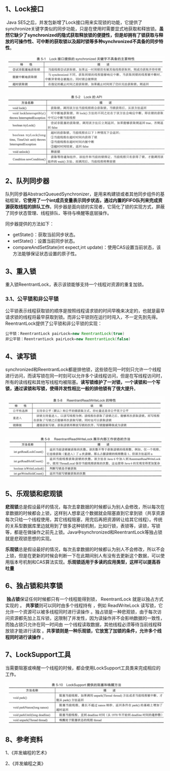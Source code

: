 ## 1、Lock接口

​    Java SE5之后，并发包新增了Lock接口用来实现锁的功能，它提供了synchronize关键字类似的同步功能，只是在使用时需要显式地获取和释放锁。**虽然它缺少了synchronized的隐式获取释放锁的便捷性，但是却拥有了锁获取与释放的可操作性、可中断的获取锁以及超时锁等多种synchronized不具备的同步特性**。

![](../../img/多线程/5.1.png)


![](../../img/多线程/5.2.png)


## 2、队列同步器

​     队列同步器AbstractQueuedSynchronizer，是用来构建锁或者其他同步组件的基础框架，**它使用了一个int成员变量表示同步状态，通过内置的FIFO队列来完成资源获取线程的排队工作**。同步器是面向锁的实现者，它简化了锁的实现方式，屏蔽了同步状态管理、线程排队、等待与唤醒等底层操作。

   同步器提供的方法如下：
- getState()：获取当前同步状态。
- setState()：设置当前同步状态。
- compareAndSetState(int expect,int update)：使用CAS设置当前状态，该方法能够保证状态设置的原子性。

## 3、重入锁

   重入锁ReentrantLock，表示该锁能够支持一个线程对资源的重复加锁。

###   3.1、公平锁和非公平锁

​     公平锁表示线程获取锁的顺序是按照线程请求锁的时间早晚来决定的，也就是最早请求锁的线程将最早获取到锁。而非公平锁则在运行时闯入，不一定先到先得。ReentrantLock提供了公平锁和非公平锁的实现：

```java
公平锁：ReentrantLock pairLock=new ReentrantLock(true)
非公平锁：ReentrantLock pairLock=new ReentrantLock(false)
```

## 4、读写锁

​    synchronized和ReentrantLock都是排他锁，这些锁在同一时刻只允许一个线程进行访问，而读写锁在同一时刻可以允许多个读线程访问，但是在写线程访问时，所有的读线程和其他写线程均被阻塞。**读写锁维护了一对锁，一个读锁和一个写锁，通过读锁和写锁，使得并发性相比一般的排他锁有了很大提升**。

![](../../img/多线程/5.3.png)


![](../../img/多线程/5.4.png)


## 5、乐观锁和悲观锁

​     **悲观锁**总是假设最坏的情况，每次去拿数据的时候都认为别人会修改，所以每次在拿数据的时候都会上锁，这样别人想拿这个数据就会阻塞直到它拿到锁（共享资源每次只给一个线程使用，其它线程阻塞，用完后再把资源转让给其它线程）。传统的关系型数据库里边就用到了很多这种锁机制，比如行锁，表锁等，读锁，写锁等，都是在做操作之前先上锁。Java中synchronized和ReentrantLock等独占锁就是悲观锁思想的实现。

​     **乐观锁**总是假设最好的情况，每次去拿数据的时候都认为别人不会修改，所以不会上锁，但是在更新的时候会判断一下在此期间别人有没有去更新这个数据，可以使用版本号机制和CAS算法实现。**乐观锁适用于多读的应用类型，这样可以提高吞吐量** 

## 6、独占锁和共享锁

​     **独占锁**保证任何时候都只有一个线程能得到锁， ReentrantLock 就是以独占方式实现的 。 **共享锁**则可以同时由多个线程持有 ，例如 ReadWriteLock 读写锁，它允许一个资源可以被多线程同时进行读操作 。独占锁是一种悲观锁，由于每次访问资源都先加上互斥锁，这限制了并发性，因为读操作并不会影响数据的一致性，而独占锁只允许在同一时间由 一个线程读取数据，其他线程必须等待当前线程释放锁才能进行读取 。**共享锁则是一种乐观锁，它放宽了加锁的条件，允许多个线程同时进行读操作** 。  

## 7、LockSupport工具

当需要阻塞或唤醒一个线程的时候，都会使用LockSupport工具类来完成相应的工作。

![](../../img/多线程/5.5.png)


## 8、参考资料

1、《并发编程的艺术》

2、《并发编程之美》




